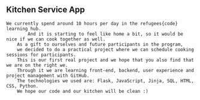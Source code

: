 ## Kitchen Service App

	We currently spend around 10 hours per day in the refugees{code} learning hub.
            And it is starting to feel like home a bit, so it would be nice if we can cook together as well.
 	    As a gift to ourselves and future participants in the program,
	    we decided to do a practical project where we can schedule cooking sessions for participants.
	    This is our first real project and we hope that you also find that we are on the right we.
	    Through it we are learning front-end, backend, user experience and project management with GitHub.
	    The technologies we used are: Flask, JavaScript, Jinja, SQL, HTML, CSS, Python.
	    We hope our code and our kitchen will be clean :)
   
